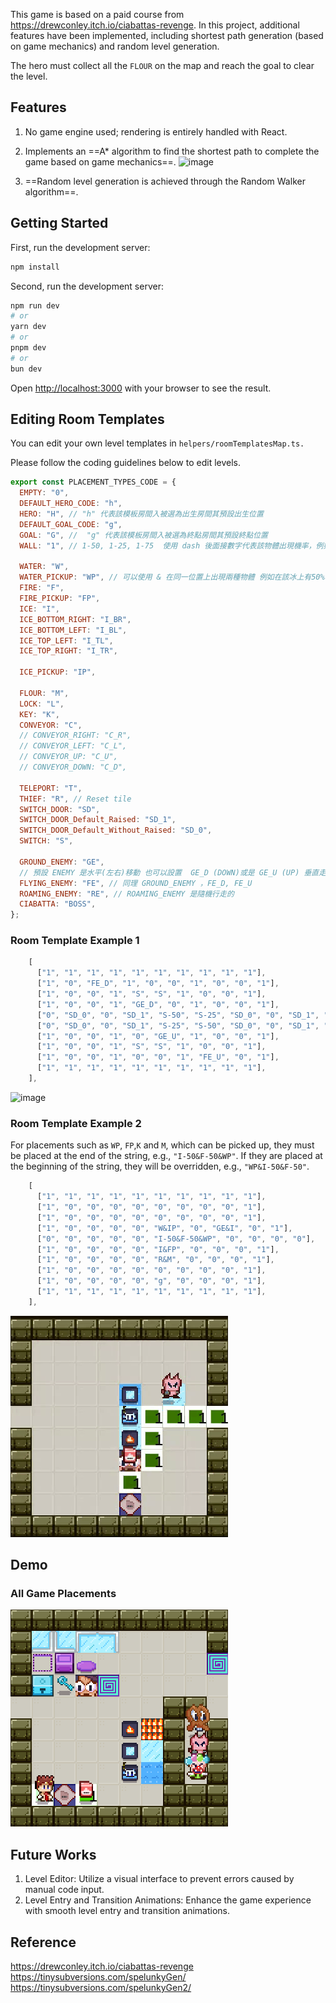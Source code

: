 This game is based on a paid course from https://drewconley.itch.io/ciabattas-revenge.
In this project, additional features have been implemented, including shortest path generation (based on game mechanics) and random level generation.

The hero must collect all the `FLOUR` on the map and reach the goal to clear the level.

## Features

1. No game engine used; rendering is entirely handled with React.

2. Implements an ==A\* algorithm to find the shortest path to complete the game based on game mechanics==.
   ![image](/public/4.gif)

3. ==Random level generation is achieved through the Random Walker algorithm==.

## Getting Started

First, run the development server:

```bash
npm install
```

Second, run the development server:

```bash
npm run dev
# or
yarn dev
# or
pnpm dev
# or
bun dev
```

Open [http://localhost:3000](http://localhost:3000) with your browser to see the result.

## Editing Room Templates

You can edit your own level templates in `helpers/roomTemplatesMap.ts.`

Please follow the coding guidelines below to edit levels.

```javascript
export const PLACEMENT_TYPES_CODE = {
  EMPTY: "0",
  DEFAULT_HERO_CODE: "h",
  HERO: "H", // "h" 代表該模板房間入被選為出生房間其預設出生位置
  DEFAULT_GOAL_CODE: "g",
  GOAL: "G", //  "g" 代表該模板房間入被選為終點房間其預設終點位置
  WALL: "1", // 1-50, 1-25, 1-75  使用 dash 後面接數字代表該物體出現機率，例如 1-50 代表 WALL 出現機率 50%

  WATER: "W",
  WATER_PICKUP: "WP", // 可以使用 & 在同一位置上出現兩種物體 例如在該冰上有50%機率出現 WATER_PICKUP 則 "I&WP-50"
  FIRE: "F",
  FIRE_PICKUP: "FP",
  ICE: "I",
  ICE_BOTTOM_RIGHT: "I_BR",
  ICE_BOTTOM_LEFT: "I_BL",
  ICE_TOP_LEFT: "I_TL",
  ICE_TOP_RIGHT: "I_TR",

  ICE_PICKUP: "IP",

  FLOUR: "M",
  LOCK: "L",
  KEY: "K",
  CONVEYOR: "C",
  // CONVEYOR_RIGHT: "C_R",
  // CONVEYOR_LEFT: "C_L",
  // CONVEYOR_UP: "C_U",
  // CONVEYOR_DOWN: "C_D",

  TELEPORT: "T",
  THIEF: "R", // Reset tile
  SWITCH_DOOR: "SD",
  SWITCH_DOOR_Default_Raised: "SD_1",
  SWITCH_DOOR_Default_Without_Raised: "SD_0",
  SWITCH: "S",

  GROUND_ENEMY: "GE",
  // 預設 ENEMY 是水平(左右)移動 也可以設置  GE_D (DOWN)或是 GE_U (UP) 垂直走
  FLYING_ENEMY: "FE", // 同理 GROUND_ENEMY ，FE_D, FE_U
  ROAMING_ENEMY: "RE", // ROAMING_ENEMY 是隨機行走的
  CIABATTA: "BOSS",
};
```

### Room Template Example 1

```javascript
    [
      ["1", "1", "1", "1", "1", "1", "1", "1", "1", "1"],
      ["1", "0", "FE_D", "1", "0", "0", "1", "0", "0", "1"],
      ["1", "0", "0", "1", "S", "S", "1", "0", "0", "1"],
      ["1", "0", "0", "1", "GE_D", "0", "1", "0", "0", "1"],
      ["0", "SD_0", "0", "SD_1", "S-50", "S-25", "SD_0", "0", "SD_1", "0"],
      ["0", "SD_0", "0", "SD_1", "S-25", "S-50", "SD_0", "0", "SD_1", "0"],
      ["1", "0", "0", "1", "0", "GE_U", "1", "0", "0", "1"],
      ["1", "0", "0", "1", "S", "S", "1", "0", "0", "1"],
      ["1", "0", "0", "1", "0", "0", "1", "FE_U", "0", "1"],
      ["1", "1", "1", "1", "1", "1", "1", "1", "1", "1"],
    ],
```

![image](/public/2.gif)

### Room Template Example 2

For placements such as `WP`, `FP`,`K` and `M`, which can be picked up, they must be placed at the end of the string, e.g., `"I-50&F-50&WP"`. If they are placed at the beginning of the string, they will be overridden, e.g., `"WP&I-50&F-50"`.

```javascript
    [
      ["1", "1", "1", "1", "1", "1", "1", "1", "1", "1"],
      ["1", "0", "0", "0", "0", "0", "0", "0", "0", "1"],
      ["1", "0", "0", "0", "0", "0", "0", "0", "0", "1"],
      ["1", "0", "0", "0", "0", "W&IP", "0", "GE&I", "0", "1"],
      ["0", "0", "0", "0", "0", "I-50&F-50&WP", "0", "0", "0", "0"],
      ["1", "0", "0", "0", "0", "I&FP", "0", "0", "0", "1"],
      ["1", "0", "0", "0", "0", "R&M", "0", "0", "0", "1"],
      ["1", "0", "0", "0", "0", "0", "0", "0", "0", "1"],
      ["1", "0", "0", "0", "0", "g", "0", "0", "0", "1"],
      ["1", "1", "1", "1", "1", "1", "1", "1", "1", "1"],
    ],
```

![image](/public/3.gif)

## Demo

### All Game Placements

![image](/public/all.png)

<!-- [![Demo](https://i.imgur.com/jY0A8Ge.png)](https://youtu.be/L0lZiz0Harg "demo")

[![Demo2](https://i.imgur.com/cbusTjL.png)](https://youtu.be/TXq1DlpzvV8 "demo2") -->

## Future Works

1. Level Editor: Utilize a visual interface to prevent errors caused by manual code input.
2. Level Entry and Transition Animations: Enhance the game experience with smooth level entry and transition animations.

## Reference

https://drewconley.itch.io/ciabattas-revenge
https://tinysubversions.com/spelunkyGen/
https://tinysubversions.com/spelunkyGen2/
